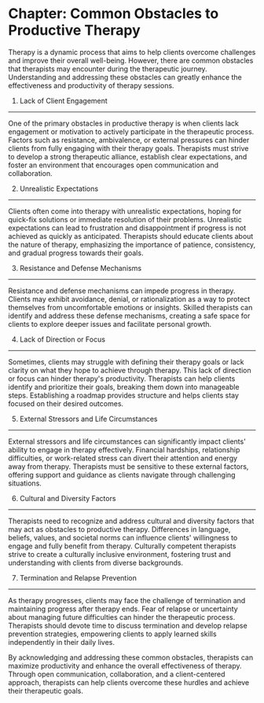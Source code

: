 Chapter: Common Obstacles to Productive Therapy
===============================================

Therapy is a dynamic process that aims to help clients overcome challenges and improve their overall well-being. However, there are common obstacles that therapists may encounter during the therapeutic journey. Understanding and addressing these obstacles can greatly enhance the effectiveness and productivity of therapy sessions.

1. Lack of Client Engagement
----------------------------

One of the primary obstacles in productive therapy is when clients lack engagement or motivation to actively participate in the therapeutic process. Factors such as resistance, ambivalence, or external pressures can hinder clients from fully engaging with their therapy goals. Therapists must strive to develop a strong therapeutic alliance, establish clear expectations, and foster an environment that encourages open communication and collaboration.

2. Unrealistic Expectations
---------------------------

Clients often come into therapy with unrealistic expectations, hoping for quick-fix solutions or immediate resolution of their problems. Unrealistic expectations can lead to frustration and disappointment if progress is not achieved as quickly as anticipated. Therapists should educate clients about the nature of therapy, emphasizing the importance of patience, consistency, and gradual progress towards their goals.

3. Resistance and Defense Mechanisms
------------------------------------

Resistance and defense mechanisms can impede progress in therapy. Clients may exhibit avoidance, denial, or rationalization as a way to protect themselves from uncomfortable emotions or insights. Skilled therapists can identify and address these defense mechanisms, creating a safe space for clients to explore deeper issues and facilitate personal growth.

4. Lack of Direction or Focus
-----------------------------

Sometimes, clients may struggle with defining their therapy goals or lack clarity on what they hope to achieve through therapy. This lack of direction or focus can hinder therapy's productivity. Therapists can help clients identify and prioritize their goals, breaking them down into manageable steps. Establishing a roadmap provides structure and helps clients stay focused on their desired outcomes.

5. External Stressors and Life Circumstances
--------------------------------------------

External stressors and life circumstances can significantly impact clients' ability to engage in therapy effectively. Financial hardships, relationship difficulties, or work-related stress can divert their attention and energy away from therapy. Therapists must be sensitive to these external factors, offering support and guidance as clients navigate through challenging situations.

6. Cultural and Diversity Factors
---------------------------------

Therapists need to recognize and address cultural and diversity factors that may act as obstacles to productive therapy. Differences in language, beliefs, values, and societal norms can influence clients' willingness to engage and fully benefit from therapy. Culturally competent therapists strive to create a culturally inclusive environment, fostering trust and understanding with clients from diverse backgrounds.

7. Termination and Relapse Prevention
-------------------------------------

As therapy progresses, clients may face the challenge of termination and maintaining progress after therapy ends. Fear of relapse or uncertainty about managing future difficulties can hinder the therapeutic process. Therapists should devote time to discuss termination and develop relapse prevention strategies, empowering clients to apply learned skills independently in their daily lives.

By acknowledging and addressing these common obstacles, therapists can maximize productivity and enhance the overall effectiveness of therapy. Through open communication, collaboration, and a client-centered approach, therapists can help clients overcome these hurdles and achieve their therapeutic goals.
